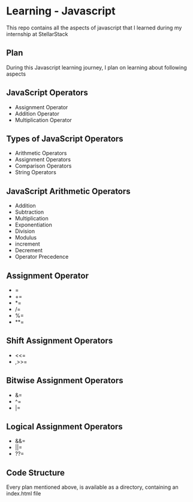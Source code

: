 # Learning - Javascript
This repo contains all the aspects of javascript that I learned during my internship at StellarStack

## Plan
During this Javascript learning journey, I plan on learning about following aspects

## JavaScript Operators
- Assignment Operator
- Addition Operator
- Multiplication Operator

## Types of JavaScript Operators
- Arithmetic Operators
- Assignment Operators
- Comparison Operators
- String Operators

## JavaScript Arithmetic Operators
- Addition
- Subtraction
- Multiplication
- Exponentiation
- Division
- Modulus
- increment
- Decrement
- Operator Precedence

## Assignment Operator
- =
- += 
- *= 
- /=
- %=
- **=
## Shift Assignment Operators
- <<=
-  ,>>=
## Bitwise Assignment Operators
- &=
- ^=
- |=
## Logical Assignment Operators
- &&=
- ||=
- ??=

## Code Structure
Every plan mentioned above, is available as a directory, containing an index.html file
